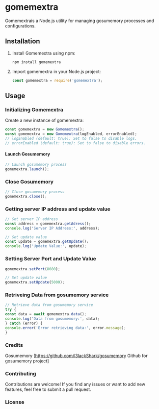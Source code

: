 # gomemextra

Gomemextrais a Node.js utility for managing gosumemory processes and configurations.

## Installation

1. Install Gomemextra using npm:
    ```bash
    npm install gomemextra
    ```
2. Import gomemextra in your Node.js project:
    ```javascript
    const gomemextra = require('gomemextra');
    ```
## Usage
### Initializing Gomemextra
Create a new instance of gomemextra:
```javascript
const gomemextra = new Gomemextra();
const gomemextra = new Gomemextra(logEnabled, errorEnabled);
// logEnabled (default: true): Set to false to disable logs.
// errorEnabled (default: true): Set to false to disable errors.
```
#### Launch Gosumemory 
```javascript
// Launch gosumemory process
gomemextra.launch();
```
### Close Gosumemory
```javascript
// Close gosumemory process
gomemextra.close();
```
### Getting server IP address and update value
```javascript
// Get server IP address
const address = gomemextra.getAdress();
console.log('Server IP Address:', address);

// Get update value
const update = gomemextra.getUpdate();
console.log('Update Value:', update);
```

### Setting Server Port and Update Value
```javascript
gomemextra.setPort(8080);

// Set update value
gomemextra.setUpdate(5000);
```

### Retriveing Data from gosumemory service
```javascript
// Retrieve data from gosumemory service
try {
const data = await gomemextra.data();
console.log('Data from gosumemory:', data);
} catch (error) {
console.error('Error retrieving data:', error.message);
}
```
### Credits

Gosumemory  [https://github.com/l3lackShark/gosumemory Github for gosumemory project]
### Contributing
Contributions are welcome! If you find any issues or want to add new features, feel free to submit a pull request.

### License 
